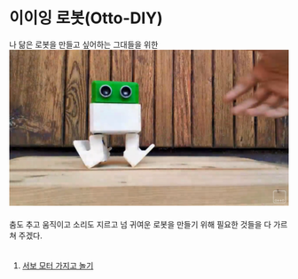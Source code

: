 # 이이잉 로봇(Otto-DIY)
나 닮은 로봇을 만들고 싶어하는 그대들을 위한  
[![Watch the video](./img/otto-diy.PNG)](https://www.youtube.com/watch?v=oMY6p6zNqz4)  
　  
춤도 추고 움직이고 소리도 지르고 넘 귀여운 로봇을 만들기 위해 필요한 것들을 
다 가르쳐 주겠다.  
　  
1. [서보 모터 가지고 놀기](https://google.com)
